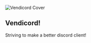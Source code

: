 ![Vendicord Cover](https://github.com/Vendicord/.github/assets/72381315/63e7ce6f-fe98-4e44-b744-15ecfd02ebe4)

## Vendicord!
Striving to make a better discord client!
